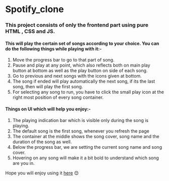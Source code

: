 # Spotify_clone
### This project consists of only the frontend part using pure HTML , CSS and JS.
#### This will play the certain set of songs according to your choice. You can do the following things while playing with it:-
1. Move the progress bar to go to that part of song.
2. Pause and play at any point, which also reflects both on main play button at bottom as well as the play button on side of each song.
3. Go to previous and next songs with the icons given at bottom.
4. The song if ended will play automatically the next song, if its the last song, then will play the first song.
5. For selecting any song to run, you have to click the small play icon at the right most position of every song container.

#### Things on UI which will help you enjoy:-
1. The playing indication bar which is visible only during the song is playing.
2. The default song is the first song, whenever you refresh the page
3. The container at the middle shows the song cover, song name and the duration of the song as well.
4. Below the progress bar, we are setting the current song name and song cover.
5. Hovering on any song will make it a bit bold to understand which song are you in.

Hope you will enjoy using it [here](https://subhajit100.github.io/Spotify_clone/) :blush:
